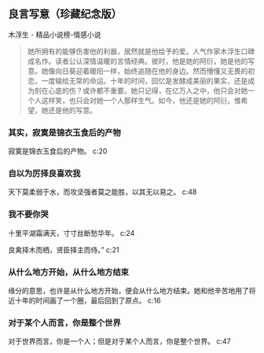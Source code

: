 ## 良言写意（珍藏纪念版）

木浮生  -  精品小说榜-情感小说

> 她所拥有的能够伤害他的利器，居然就是他给予的爱。人气作家木浮生口碑成名作。读者公认深情温暖的言情经典。彼时，他是她的阿衍，她是他的写意。她像向日葵迎着暖阳一样，始终追随在他的身边。然而懵懂又无畏的初恋，一度输给无常的命运。十年的时间，回忆是发酵成美丽的果实，还是成为刻在心底的伤？或许都不重要。她只记得，在亿万人之中，他只会对她一个人这样笑，也只会对她一个人那样生气。如今，他还是她的阿衍。惟希望，她还是他的写意。


### 其实，寂寞是锦衣玉食后的产物

寂寞是锦衣玉食后的产物。 c:20

### 自以为厉择良喜欢我

天下莫柔弱于水，而攻坚强者莫之能胜，以其无以易之。 c:48

### 我不要你哭

十里平湖霜满天，寸寸丝断愁华年。 c:24

良禽择木而栖，贤臣择主而侍。” c:21

### 从什么地方开始，从什么地方结束

缘分的意思，也许是从什么地方开始，便会从什么地方结束。她和他辛苦地用了将近十年的时间画了一个圈，最后回到了原点。 c:16

### 对于某个人而言，你是整个世界

对于世界而言，你是一个人；但是对于某个人而言，你是整个世界。 c:47